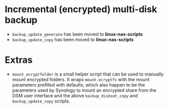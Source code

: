 # Incremental (encrypted) multi-disk backup

- `backup_update_generate` has been moved to **linux-nas-scripts**
- `backup_update_copy` has been moved to **linux-nas-scripts**

# Extras

- `mount_ecryptfolder` is a small helper script that can be used to manually mount encrypted folders. It wraps `mount.ecryptfs` with the mount parameters prefilled with defaults, which also happen to be the parameters used by Synology to mount an encrypted share from the DSM user interface and the above `backup_diskset_copy` and `backup_update_copy` scripts.
